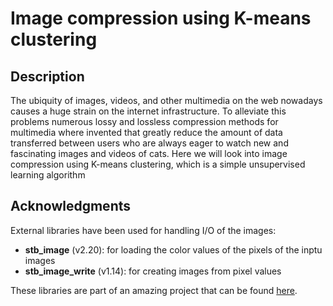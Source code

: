 # Image compression using K-means clustering

## Description

The ubiquity of images, videos, and other multimedia on the web nowadays causes a huge strain on the
internet infrastructure. To alleviate this problems numerous lossy and lossless compression methods 
for multimedia where invented that greatly reduce the amount of data transferred between users
who are always eager to watch new and fascinating images and videos of cats. Here we will look into image
compression using K-means clustering, which is a simple unsupervised learning algorithm

## Acknowledgments

External libraries have been used for handling I/O of the images:
- **stb_image** (v2.20): for loading the color values of the pixels of the inptu images
- **stb_image_write** (v1.14): for creating images from pixel values

These libraries are part of an amazing project that can be found [here](https://github.com/nothings/stb).